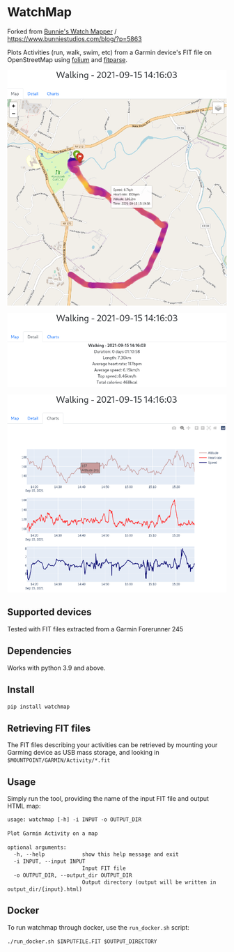 # WatchMap

Forked from [Bunnie's Watch Mapper](https://github.com/bunnie/watchmap) /
https://www.bunniestudios.com/blog/?p=5863

Plots Activities (run, walk, swim, etc) from a Garmin device's FIT file on OpenStreetMap using [folium](https://python-visualization.github.io/folium/) and [fitparse](https://github.com/dtcooper/python-fitparse/).

![screenshot][1]

![screenshot][2]

![screenshot][3]

## Supported devices

Tested with FIT files extracted from a Garmin Forerunner 245

## Dependencies

Works with python 3.9 and above.

## Install

`pip install watchmap`

## Retrieving FIT files

The FIT files describing your activities can be retrieved by mounting your Garming device as USB mass storage, and looking in `$MOUNTPOINT/GARMIN/Activity/*.fit`

## Usage

Simply run the tool, providing the name of the input FIT file and output HTML map:

```
usage: watchmap [-h] -i INPUT -o OUTPUT_DIR

Plot Garmin Activity on a map

optional arguments:
  -h, --help            show this help message and exit
  -i INPUT, --input INPUT
                        Input FIT file
  -o OUTPUT_DIR, --output_dir OUTPUT_DIR
                        Output directory (output will be written in output_dir/{input}.html)
```

## Docker

To run watchmap through docker, use the `run_docker.sh` script:

`./run_docker.sh $INPUTFILE.FIT $OUTPUT_DIRECTORY`

[1]:docs/watchmap-01.png
[2]:docs/watchmap-02.png
[3]:docs/watchmap-03.png